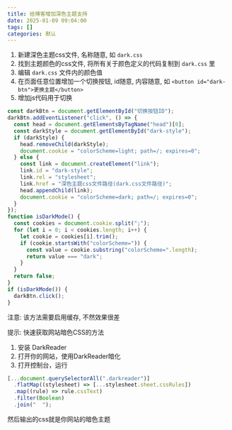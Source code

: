 ```yaml
---
title: 给博客增加深色主题支持
date: 2025-01-09 09:04:00
tags: []
categories: 默认
---
```


1. 新建深色主题css文件, 名称随意, 如 `dark.css`
2. 找到主题颜色的css文件, 将所有关于颜色定义的代码复制到 `dark.css` 里
3. 编辑 `dark.css` 文件内的颜色值
4. 在页面任意位置增加一个切换按钮, id随意, 内容随意, 如 `<button id="dark-btn">更换主题</button>`
5. 增加js代码用于切换

```javascript
const darkBtn = document.getElementById("切换按钮ID");
darkBtn.addEventListener("click", () => {
  const head = document.getElementsByTagName("head")[0];
  const darkStyle = document.getElementById("dark-style");
  if (darkStyle) {
    head.removeChild(darkStyle);
    document.cookie = "colorScheme=light; path=/; expires=0";
  } else {
    const link = document.createElement("link");
    link.id = "dark-style";
    link.rel = "stylesheet";
    link.href = "深色主题css文件路径(dark.css文件路径)";
    head.appendChild(link);
    document.cookie = "colorScheme=dark; path=/; expires=0";
  }
});
function isDarkMode() {
  const cookies = document.cookie.split(";");
  for (let i = 0; i < cookies.length; i++) {
    let cookie = cookies[i].trim();
    if (cookie.startsWith("colorScheme=")) {
      const value = cookie.substring("colorScheme=".length);
      return value === "dark";
    }
  }
  return false;
}
if (isDarkMode()) {
  darkBtn.click();
}
```

注意: 该方法需要启用缓存, 不然效果很差

提示: 快速获取网站暗色CSS的方法

1. 安装 DarkReader
2. 打开你的网站，使用DarkReader暗化
3. 打开控制台，运行

```javascript
[...document.querySelectorAll(".darkreader")]
  .flatMap((stylesheet) => [...stylesheet.sheet.cssRules])
  .map((rule) => rule.cssText)
  .filter(Boolean)
  .join("  ");
```

然后输出的css就是你网站的暗色主题
